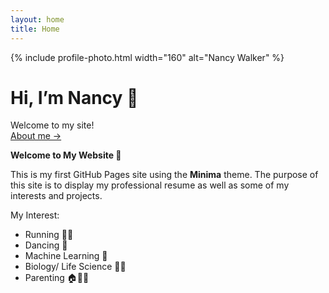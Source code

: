 ```yaml
---
layout: home
title: Home
---
```


{% include profile-photo.html width="160" alt="Nancy Walker" %}

# Hi, I’m Nancy 👋
Welcome to my site!  
[About me →](/about/)

**Welcome to My Website 🎉**

This is my first GitHub Pages site using the **Minima** theme. The purpose of this site is to display my professional resume as well as some of my interests and projects. 

My Interest:
- Running 🏃‍♀️
- Dancing 💃
- Machine Learning 🤖
- Biology/ Life Science 🧫🧬
- Parenting 🏠👩‍👦